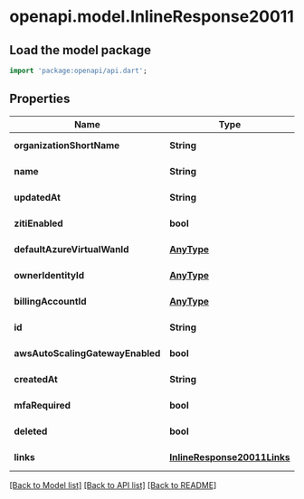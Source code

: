 # openapi.model.InlineResponse20011

## Load the model package
```dart
import 'package:openapi/api.dart';
```

## Properties
Name | Type | Description | Notes
------------ | ------------- | ------------- | -------------
**organizationShortName** | **String** |  | [default to null]
**name** | **String** |  | [default to null]
**updatedAt** | **String** |  | [default to null]
**zitiEnabled** | **bool** |  | [default to null]
**defaultAzureVirtualWanId** | [**AnyType**](.md) |  | [default to null]
**ownerIdentityId** | [**AnyType**](.md) |  | [default to null]
**billingAccountId** | [**AnyType**](.md) |  | [default to null]
**id** | **String** |  | [default to null]
**awsAutoScalingGatewayEnabled** | **bool** |  | [default to null]
**createdAt** | **String** |  | [default to null]
**mfaRequired** | **bool** |  | [default to null]
**deleted** | **bool** |  | [default to null]
**links** | [**InlineResponse20011Links**](InlineResponse20011Links.md) |  | [default to null]

[[Back to Model list]](../README.md#documentation-for-models) [[Back to API list]](../README.md#documentation-for-api-endpoints) [[Back to README]](../README.md)


